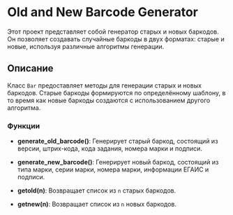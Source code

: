 # Old and New Barcode Generator


Этот проект представляет собой генератор старых и новых баркодов. Он позволяет создавать случайные баркоды в двух форматах: старые и новые, используя различные алгоритмы генерации.


## Описание


Класс `Bar` предоставляет методы для генерации старых и новых баркодов. Старые баркоды формируются по определённому шаблону, в то время как новые баркоды создаются с использованием другого алгоритма.


### Функции


- **generate_old_barcode()**: Генерирует старый баркод, состоящий из версии, штрих-кода, кода задания, номера марки и подписи.

- **generate_new_barcode()**: Генерирует новый баркод, состоящий из типа марки, серии марки, номера марки, информации ЕГАИС и подписи.

- **getold(n)**: Возвращает список из `n` старых баркодов.

- **getnew(n)**: Возвращает список из `n` новых баркодов.
